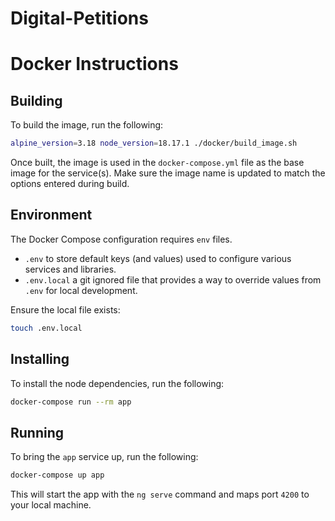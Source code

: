 # Digital-Petitions

# Docker Instructions

## Building

To build the image, run the following:

```sh
alpine_version=3.18 node_version=18.17.1 ./docker/build_image.sh
```

Once built, the image is used in the `docker-compose.yml` file as the
base image for the service(s). Make sure the image name is updated to
match the options entered during build.

## Environment

The Docker Compose configuration requires `env` files.

- `.env` to store default keys (and values) used to configure
  various services and libraries.
- `.env.local` a git ignored file that provides a way to override values
  from `.env` for local development.

Ensure the local file exists:

```sh
touch .env.local
```

## Installing

To install the node dependencies, run the following:

```sh
docker-compose run --rm app
```

## Running

To bring the `app` service up, run the following:

```sh
docker-compose up app
```

This will start the app with the `ng serve` command and maps port `4200`
to your local machine.
